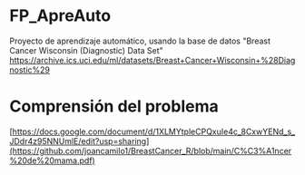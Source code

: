# FP_ApreAuto
Proyecto de aprendizaje automático, usando la base de datos "Breast Cancer Wisconsin (Diagnostic) Data Set"
https://archive.ics.uci.edu/ml/datasets/Breast+Cancer+Wisconsin+%28Diagnostic%29

# Comprensión del problema 
[https://docs.google.com/document/d/1XLMYtpleCPQxuIe4c_8CxwYENd_s_JDdr4z95NNUmlE/edit?usp=sharing](https://github.com/joancamilo1/BreastCancer_R/blob/main/C%C3%A1ncer%20de%20mama.pdf)

